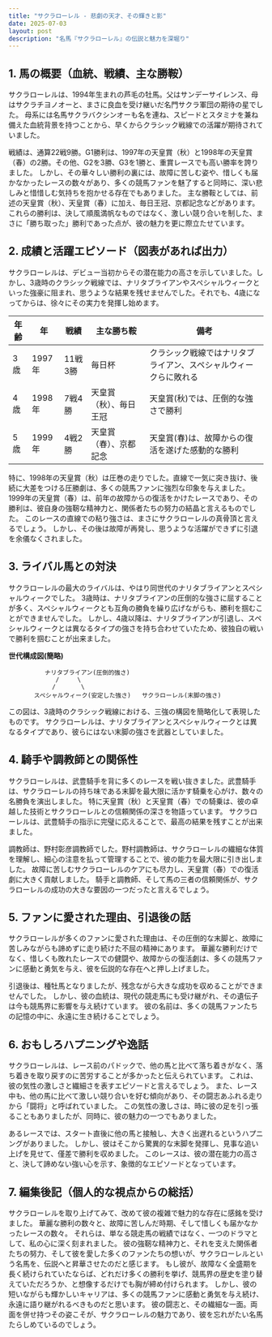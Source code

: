 ```yaml
---
title: "サクラローレル - 悲劇の天才、その輝きと影"
date: 2025-07-03
layout: post
description: "名馬『サクラローレル』の伝説と魅力を深堀り"
---
```


## 1. 馬の概要（血統、戦績、主な勝鞍）

サクラローレルは、1994年生まれの芦毛の牡馬。父はサンデーサイレンス、母はサクラチヨノオーと、まさに良血を受け継いだ名門サクラ軍団の期待の星でした。  母系には名馬サクラバクシンオーも名を連ね、スピードとスタミナを兼ね備えた血統背景を持つことから、早くからクラシック戦線での活躍が期待されていました。  

戦績は、通算22戦9勝。G1勝利は、1997年の天皇賞（秋）と1998年の天皇賞（春）の2勝。その他、G2を3勝、G3を1勝と、重賞レースでも高い勝率を誇りました。 しかし、その華々しい勝利の裏には、故障に苦しむ姿や、惜しくも届かなかったレースの数々があり、多くの競馬ファンを魅了すると同時に、深い悲しみと惜惜しむ気持ちを抱かせる存在でもありました。  主な勝鞍としては、前述の天皇賞（秋）、天皇賞（春）に加え、毎日王冠、京都記念などがあります。  これらの勝利は、決して順風満帆なものではなく、激しい競り合いを制した、まさに「勝ち取った」勝利であった点が、彼の魅力を更に際立たせています。


## 2. 成績と活躍エピソード（図表があれば出力）

サクラローレルは、デビュー当初からその潜在能力の高さを示していました。しかし、3歳時のクラシック戦線では、ナリタブライアンやスペシャルウィークといった強豪に阻まれ、思うような結果を残せませんでした。それでも、4歳になってからは、徐々にその実力を発揮し始めます。

| 年齢 | 年 | 戦績 | 主な勝ち鞍 | 備考 |
|---|---|---|---|---|
| 3歳 | 1997年 | 11戦3勝 |  毎日杯 | クラシック戦線ではナリタブライアン、スペシャルウィークらに敗れる |
| 4歳 | 1998年 | 7戦4勝 | 天皇賞（秋）、毎日王冠 | 天皇賞(秋)では、圧倒的な強さで勝利 |
| 5歳 | 1999年 | 4戦2勝 | 天皇賞（春）、京都記念 | 天皇賞(春)は、故障からの復活を遂げた感動的な勝利 |

特に、1998年の天皇賞（秋）は圧巻の走りでした。直線で一気に突き抜け、後続に大差をつける圧勝劇は、多くの競馬ファンに強烈な印象を与えました。  1999年の天皇賞（春）は、前年の故障からの復活をかけたレースであり、その勝利は、彼自身の強靭な精神力と、関係者たちの努力の結晶と言えるものでした。  このレースの直線での粘り強さは、まさにサクラローレルの真骨頂と言えるでしょう。  しかし、その後は故障が再発し、思うような活躍ができずに引退を余儀なくされました。


## 3. ライバル馬との対決

サクラローレルの最大のライバルは、やはり同世代のナリタブライアンとスペシャルウィークでした。  3歳時は、ナリタブライアンの圧倒的な強さに屈することが多く、スペシャルウィークとも互角の勝負を繰り広げながらも、勝利を掴むことができませんでした。  しかし、4歳以降は、ナリタブライアンが引退し、スペシャルウィークとは異なるタイプの強さを持ち合わせていたため、彼独自の戦いで勝利を掴むことが出来ました。  

**世代構成図(簡略)**

```
          ナリタブライアン(圧倒的強さ)
             /     \
            /       \
       スペシャルウィーク(安定した強さ)   サクラローレル(末脚の強さ)
```

この図は、3歳時のクラシック戦線における、三強の構図を簡略化して表現したものです。  サクラローレルは、ナリタブライアンとスペシャルウィークとは異なるタイプであり、彼らにはない末脚の強さを武器としていました。


## 4. 騎手や調教師との関係性

サクラローレルは、武豊騎手を背に多くのレースを戦い抜きました。武豊騎手は、サクラローレルの持ち味である末脚を最大限に活かす騎乗を心がけ、数々の名勝負を演出しました。  特に天皇賞（秋）と天皇賞（春）での騎乗は、彼の卓越した技術とサクラローレルとの信頼関係の深さを物語っています。  サクラローレルは、武豊騎手の指示に完璧に応えることで、最高の結果を残すことが出来ました。

調教師は、野村彰彦調教師でした。野村調教師は、サクラローレルの繊細な体質を理解し、細心の注意を払って管理することで、彼の能力を最大限に引き出しました。  故障に苦しむサクラローレルのケアにも尽力し、天皇賞（春）での復活劇に大きく貢献しました。 騎手と調教師、そして馬の三者の信頼関係が、サクラローレルの成功の大きな要因の一つだったと言えるでしょう。


## 5. ファンに愛された理由、引退後の話

サクラローレルが多くのファンに愛された理由は、その圧倒的な末脚と、故障に苦しみながらも諦めずに走り続けた不屈の精神にあります。  華麗な勝利だけでなく、惜しくも敗れたレースでの健闘や、故障からの復活劇は、多くの競馬ファンに感動と勇気を与え、彼を伝説的な存在へと押し上げました。  

引退後は、種牡馬となりましたが、残念ながら大きな成功を収めることができませんでした。  しかし、彼の血統は、現代の競走馬にも受け継がれ、その遺伝子は今も競馬界に影響を与え続けています。  彼の名前は、多くの競馬ファンたちの記憶の中に、永遠に生き続けることでしょう。


## 6. おもしろハプニングや逸話

サクラローレルは、レース前のパドックで、他の馬と比べて落ち着きがなく、落ち着きを取り戻すのに苦労することが多かったと伝えられています。  これは、彼の気性の激しさと繊細さを表すエピソードと言えるでしょう。  また、レース中も、他の馬に比べて激しい競り合いを好む傾向があり、その闘志あふれる走りから「闘将」と呼ばれていました。  この気性の激しさは、時に彼の足を引っ張ることもありましたが、同時に、彼の魅力の一つでもありました。

あるレースでは、スタート直後に他の馬と接触し、大きく出遅れるというハプニングがありました。  しかし、彼はそこから驚異的な末脚を発揮し、見事な追い上げを見せて、僅差で勝利を収めました。  このレースは、彼の潜在能力の高さと、決して諦めない強い心を示す、象徴的なエピソードとなっています。


## 7. 編集後記（個人的な視点からの総括）

サクラローレルを取り上げてみて、改めて彼の複雑で魅力的な存在に感銘を受けました。  華麗な勝利の数々と、故障に苦しんだ時期、そして惜しくも届かなかったレースの数々。  それらは、単なる競走馬の戦績ではなく、一つのドラマとして、私の心に深く刻まれました。  彼の強靭な精神力と、それを支えた関係者たちの努力、そして彼を愛した多くのファンたちの想いが、サクラローレルという名馬を、伝説へと昇華させたのだと感じます。  もし彼が、故障なく全盛期を長く続けられていたならば、どれだけ多くの勝利を挙げ、競馬界の歴史を塗り替えていただろうか、と想像するだけでも胸が締め付けられます。  しかし、彼の短いながらも輝かしいキャリアは、多くの競馬ファンに感動と勇気を与え続け、永遠に語り継がれるべきものだと思います。  彼の闘志と、その繊細な一面。両面を併せ持つその姿こそが、サクラローレルの魅力であり、彼を忘れがたい名馬たらしめているのでしょう。
